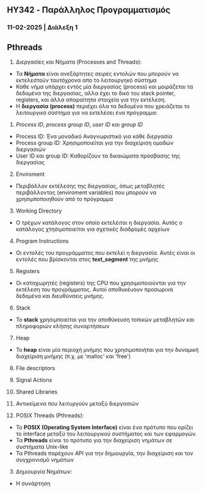 ## HY342 - Παράλληλος Προγραμματισμός
### 11-02-2025 | Διάλεξη 1

## Pthreads
1. Διεργασίες και Νήματα (Processes and Threads):
- Τα **Νήματα** είναι ανεξάρτητες σειρές εντολών που μπορούν να εκτελεστούν ταυτόχρονα 
απο το λειτουργηκό σύστημα
- Κάθε νήμα υπάρχει εντός μία διεργασίας (process) και μοιράζεται τα δεδομένα της 
διεργασίας, αλλα έχει το δικό του stack pointer, registers, και άλλα απαραίτητα 
στοιχεία για την εκτέλεση.
- Η **διεργασία (process)** περιέχει όλα τα δεδομένα που χρειάζεται το λειτουργικό σύστημα για 
να εκτελέσει ένα πρόγραμμα:
1. *Process ID*, *process group ID*, *user ID* και *group ID*
- Process ID: Ένα μοναδικό Αναγνωριστικό για κάθε διεργασία
- Process group ID: Χρησιμοποιείται για την διαχείριση ομαδών διεργασιών
- User ID και group ID: Καθορίζουν τα δικαιώματα πρόσβασης της διεργασίας
2. Enviroment
- Περιβάλλον εκτέλεσης της διεργασίας, όπως μεταβλητές περιβάλλοντος (enviroment variables) που μπορούν να 
χρησιμποποιηθούν από το πρόγραμμα
3. Working Directory
- Ο τρέχων κατάλογος στον οποίο εκτελέιται η διεργασία. Αυτός ο κατάλογος χτησιμοποιείται για σχετικές 
διαδρομές αρχείων
4. Program Instructions
- Οι εντολές του προγράμματος που εκτελεί η διεργασία. Αυτές είναι οι εντολές που βρίσκονται στος 
**text_segment** της μνήμης
5. Registers
- Οι καταχωρητές (registers) της CPU που χρησιμοποιούνται για την εκτέλεση του προγράμματος. Αυτοί 
αποθυκέυουν προσωρινά δεδομένα και διευθύνσεις μνήμης.
6. Stack
- Το **stack** χρησιμποιείται για την αποθύκευση τοπικών μεταβλητών και πληροφοριών κλήσης συναρτήσεων
7. Heap
- Το **heap** είναι μία περιοχή μνήμης που χρησιμοποιήται για την δυναμική διαχείριση μνήμης (π.χ. με 
'malloc' και 'free')
8. File descriptors
9. Signal Actions
10. Shared Libraries
11. Αντικείμενα που λειτυργούν μεταξύ διεργασιών

2. POSIX Threads (Pthreads):
- Το **POSIX (Operating System Interface)** είναι ένα πρότυπο που ορίζει το interface 
μεταξύ του λειτουργικού συστήματος και των εφαρμογών.
- Τα **Pthreads** είναι το πρότυπο για την διαχείριση νημάτων σε συστήματα Unix-like
- Τα Pthreads παρέχουν API για την δημιουργία, την διαχείριση και τον συγχρονισμό 
νημάτων

3. Δημιουργία Νημάτων:
- Η συνάρτηση 
